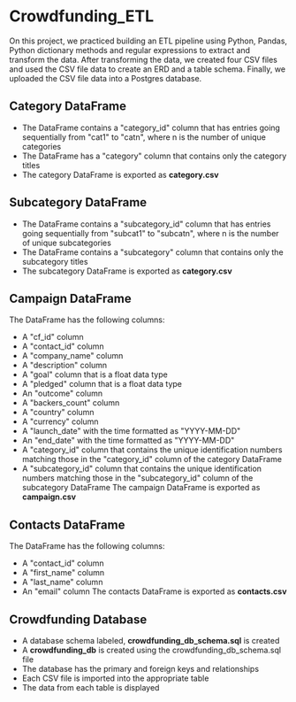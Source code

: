# Crowdfunding_ETL

On this project, we practiced building an ETL pipeline using Python, Pandas, Python dictionary methods and regular expressions to extract and transform the data. After transforming the data, we created four CSV files and used the CSV file data to create an ERD and a table schema. Finally, we uploaded the CSV file data into a Postgres database.

## Category DataFrame
* The DataFrame contains a "category_id" column that has entries going sequentially from "cat1" to "catn", where n is the number of unique categories
* The DataFrame has a "category" column that contains only the category titles
* The category DataFrame is exported as **category.csv**

## Subcategory DataFrame
* The DataFrame contains a "subcategory_id" column that has entries going sequentially from "subcat1" to "subcatn", where n is the number of unique subcategories
* The DataFrame contains a "subcategory" column that contains only the subcategory titles
* The subcategory DataFrame is exported as **category.csv**

## Campaign DataFrame
The DataFrame has the following columns:
* A "cf_id" column
* A "contact_id" column
* A "company_name" column
* A "description" column
* A "goal" column that is a float data type
* A "pledged" column that is a float data type
* An "outcome" column
* A "backers_count" column
* A "country" column
* A "currency" column
* A "launch_date" with the time formatted as "YYYY-MM-DD"
* An "end_date" with the time formatted as "YYYY-MM-DD"
* A "category_id" column that contains the unique identification numbers matching those in the "category_id" column of the category DataFrame
* A "subcategory_id" column that contains the unique identification numbers matching those in the "subcategory_id" column of the subcategory DataFrame
The campaign DataFrame is exported as **campaign.csv**

## Contacts DataFrame
The DataFrame has the following columns:
* A "contact_id" column
* A "first_name" column
* A "last_name" column
* An "email" column
The contacts DataFrame is exported as **contacts.csv** 

## Crowdfunding Database
* A database schema labeled, **crowdfunding_db_schema.sql** is created
* A **crowdfunding_db** is created using the crowdfunding_db_schema.sql file
* The database has the primary and foreign keys and relationships
* Each CSV file is imported into the appropriate table
* The data from each table is displayed 
